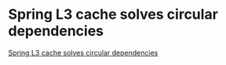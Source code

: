 # Spring L3 cache solves circular dependencies
[Spring L3 cache solves circular dependencies](https://aiwithcloud.com/2022/09/16/spring_l3_cache_solves_circular_dependencies/)
